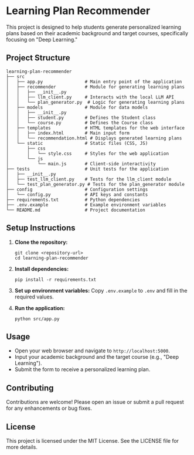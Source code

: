 # Learning Plan Recommender

This project is designed to help students generate personalized learning plans based on their academic background and target courses, specifically focusing on "Deep Learning."

## Project Structure

```
learning-plan-recommender
├── src
│   ├── app.py                # Main entry point of the application
│   ├── recommender           # Module for generating learning plans
│   │   ├── __init__.py
│   │   ├── llm_client.py     # Interacts with the local LLM API
│   │   └── plan_generator.py  # Logic for generating learning plans
│   ├── models                # Module for data models
│   │   ├── __init__.py
│   │   ├── student.py        # Defines the Student class
│   │   └── course.py         # Defines the Course class
│   ├── templates             # HTML templates for the web interface
│   │   ├── index.html        # Main input form
│   │   └── recommendation.html # Displays generated learning plans
│   └── static                # Static files (CSS, JS)
│       ├── css
│       │   └── style.css     # Styles for the web application
│       └── js
│           └── main.js       # Client-side interactivity
├── tests                     # Unit tests for the application
│   ├── __init__.py
│   ├── test_llm_client.py    # Tests for the llm_client module
│   └── test_plan_generator.py # Tests for the plan_generator module
├── config                    # Configuration settings
│   └── config.py             # API keys and constants
├── requirements.txt          # Python dependencies
├── .env.example              # Example environment variables
└── README.md                 # Project documentation
```

## Setup Instructions

1. **Clone the repository:**
   ```
   git clone <repository-url>
   cd learning-plan-recommender
   ```

2. **Install dependencies:**
   ```
   pip install -r requirements.txt
   ```

3. **Set up environment variables:**
   Copy `.env.example` to `.env` and fill in the required values.

4. **Run the application:**
   ```
   python src/app.py
   ```

## Usage

- Open your web browser and navigate to `http://localhost:5000`.
- Input your academic background and the target course (e.g., "Deep Learning").
- Submit the form to receive a personalized learning plan.

## Contributing

Contributions are welcome! Please open an issue or submit a pull request for any enhancements or bug fixes.

## License

This project is licensed under the MIT License. See the LICENSE file for more details.